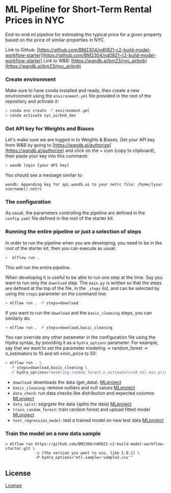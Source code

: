 # ML Pipeline for Short-Term Rental Prices in NYC
End-to-end ml pipeline for estimating the typical price for a given property based 
on the price of similar properties in NYC. 

Link to Github: [https://github.com/BM2304/nd0821-c2-build-model-workflow-starter](https://github.com/BM2304/nd0821-c2-build-model-workflow-starter)
Link to W&B: [https://wandb.ai/bm23/nyc_airbnb](https://wandb.ai/bm23/nyc_airbnb)
### Create environment
Make sure to have conda installed and ready, then create a new environment using the ``environment.yml``
file provided in the root of the repository and activate it:

```bash
> conda env create -f environment.yml
> conda activate nyc_airbnb_dev
```
### Get API key for Weights and Biases
Let's make sure we are logged in to Weights & Biases. Get your API key from W&B by going to 
[https://wandb.ai/authorize](https://wandb.ai/authorize) and click on the + icon (copy to clipboard), 
then paste your key into this command:

```bash
> wandb login [your API key]
```

You should see a message similar to:
```
wandb: Appending key for api.wandb.ai to your netrc file: /home/[your username]/.netrc
```
### The configuration
As usual, the parameters controlling the pipeline are defined in the ``config.yaml`` file defined in
the root of the starter kit.


### Running the entire pipeline or just a selection of steps
In order to run the pipeline when you are developing, you need to be in the root of the starter kit, 
then you can execute as usual:

```bash
>  mlflow run .
```
This will run the entire pipeline.

When developing it is useful to be able to run one step at the time. Say you want to run only
the ``download`` step. The `main.py` is written so that the steps are defined at the top of the file, in the 
``_steps`` list, and can be selected by using the `steps` parameter on the command line:

```bash
> mlflow run . -P steps=download
```
If you want to run the ``download`` and the ``basic_cleaning`` steps, you can similarly do:
```bash
> mlflow run . -P steps=download,basic_cleaning
```
You can override any other parameter in the configuration file using the Hydra syntax, by
providing it as a ``hydra_options`` parameter. For example, say that we want to set the parameter
modeling -> random_forest -> n_estimators to 10 and etl->min_price to 50:

```bash
> mlflow run . \
  -P steps=download,basic_cleaning \
  -P hydra_options="modeling.random_forest.n_estimators=10 etl.min_price=50"
```


- `download`: downloads the data (get_data). [MLproject](https://github.com/BM2304/nd0821-c2-build-model-workflow-starter/blob/master/components/get_data/MLproject)
- `basic_cleaning`: remove outliers and null values [MLproject](https://github.com/BM2304/nd0821-c2-build-model-workflow-starter/blob/master/src/basic_cleaning/MLproject)
- `data_check`: run data checks like distribution and expected columns [MLproject](https://github.com/BM2304/nd0821-c2-build-model-workflow-starter/blob/master/src/data_check/MLproject)
- `data_split`: segrgate the data (splits the data) [MLproject](https://github.com/BM2304/nd0821-c2-build-model-workflow-starter/blob/master/components/train_val_test_split/MLproject)
- `train_random_forest`: train random forest and upload fitted model [MLproject](https://github.com/BM2304/nd0821-c2-build-model-workflow-starter/blob/master/src/train_random_forest/MLproject)
- `test_regression_model`: test a trained model on new test data [MLproject](https://github.com/BM2304/nd0821-c2-build-model-workflow-starter/blob/master/components/test_regression_model/MLproject)

### Train the model on a new data sample

```
> mlflow run https://github.com/BM2304/nd0821-c2-build-model-workflow-starter.git \
             -v [the version you want to use, like 1.0.1] \
             -P hydra_options="etl.sample='sample2.csv'"
```

## License

[License](LICENSE.txt)
